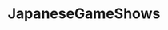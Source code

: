 ---
title: JapaneseGameShows
crosslinks:
- GakiNoTsukai
- FunnyJapan
- mechaike
- Serendipity
- japancirclejerk
- videos
- AKB48
- formula1
- chiptunes
- gakinotsukai
---